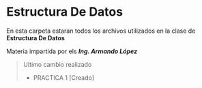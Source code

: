 # Estructura De Datos

En esta carpeta estaran todos los archivos utilizados
en la clase de **Estructura De Datos**

Materia impartida por els ***Ing. Armando López***


>Ultimo cambio realizado
>- PRACTICA 1 [Creado]
